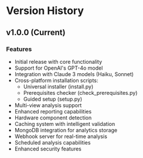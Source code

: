 # Version History

## v1.0.0 (Current)

### Features
- Initial release with core functionality
- Support for OpenAI's GPT-4o model
- Integration with Claude 3 models (Haiku, Sonnet)
- Cross-platform installation scripts:
  - Universal installer (install.py)
  - Prerequisites checker (check_prerequisites.py)
  - Guided setup (setup.py)
- Multi-view analysis support
- Enhanced reporting capabilities
- Hardware component detection
- Caching system with intelligent validation
- MongoDB integration for analytics storage
- Webhook server for real-time analysis
- Scheduled analysis capabilities
- Enhanced security features
